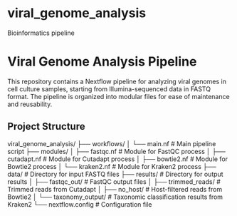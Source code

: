 # viral_genome_analysis
Bioinformatics pipeline

# Viral Genome Analysis Pipeline

This repository contains a Nextflow pipeline for analyzing viral genomes in cell culture samples, starting from Illumina-sequenced data in FASTQ format. The pipeline is organized into modular files for ease of maintenance and reusability.

## Project Structure

viral_genome_analysis/
├── workflows/
│   └── main.nf             # Main pipeline script
├── modules/
│   ├── fastqc.nf           # Module for FastQC process
│   ├── cutadapt.nf         # Module for Cutadapt process
│   ├── bowtie2.nf          # Module for Bowtie2 process
│   └── kraken2.nf          # Module for Kraken2 process
├── data/                   # Directory for input FASTQ files
├── results/                # Directory for output results
│   ├── fastqc_out/         # FastQC output files
│   ├── trimmed_reads/      # Trimmed reads from Cutadapt
│   ├── no_host/            # Host-filtered reads from Bowtie2
│   └── taxonomy_output/    # Taxonomic classification results from Kraken2
└── nextflow.config         # Configuration file
